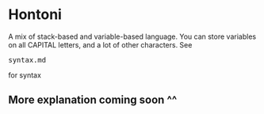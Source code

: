 # Hontoni
A mix of stack-based and variable-based language. You can store variables on all CAPITAL letters, and a lot of other characters.
See <pre>syntax.md</pre> for syntax

## More explanation coming soon ^^
